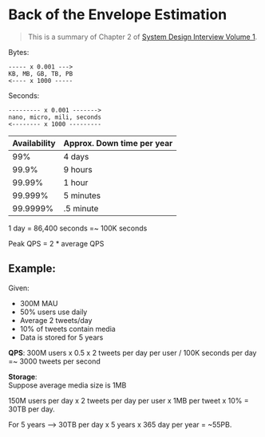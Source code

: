 # Back of the Envelope Estimation

> This is a summary of Chapter 2 of [System Design Interview Volume 1](https://www.amazon.com/System-Design-Interview-insiders-Second/dp/B08CMF2CQF/).

Bytes:
```
----- x 0.001 ---> 
KB, MB, GB, TB, PB
<---- x 1000 -----
```

Seconds:
```
--------- x 0.001 -------> 
nano, micro, mili, seconds
<-------- x 1000 ---------
```


| Availability | Approx. Down time per year |
| ------------ | -------------------------- |
| 99%          | 4 days                     |
| 99.9%        | 9 hours                    |
| 99.99%       | 1 hour                     |
| 99.999%      | 5 minutes                  |
| 99.9999%     | .5 minute                  |

1 day = 86,400 seconds =~ 100K seconds

Peak QPS = 2 * average QPS

## Example:
Given:
- 300M MAU
- 50% users use daily
- Average 2 tweets/day
- 10% of tweets contain media
- Data is stored for 5 years

**QPS**: 300M users x 0.5 x 2 tweets per day per user / 100K seconds per day =~ 3000 tweets per second

**Storage**:  
Suppose average media size is 1MB

150M users per day x 2 tweets per day per user x 1MB per tweet x 10% = 30TB per day.  

For 5 years --> 30TB per day x 5 years x 365 day per year =  ~55PB.


